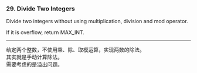 ### 29. Divide Two Integers

Divide two integers without using multiplication, division and mod operator.

If it is overflow, return MAX_INT.

* * *

给定两个整数，不使用乘、除、取模运算，实现两数的除法。   
其实就是手动计算除法。    
需要考虑的是溢出问题。   

